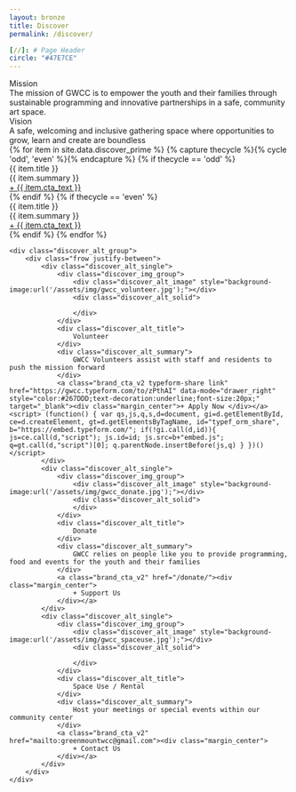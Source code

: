 ```yaml
---
layout: bronze
title: Discover
permalink: /discover/

[//]: # Page Header
circle: "#47E7CE"
---
```


<div class="mission_group color_overlay" style="background-image:url('/assets/img/penn_station_team.jpg')">
    <div class="discover_grid">
        <div class="mission_meta">
            <div class="frow justify-between">
                <div class="mission_single">
                    <div class="mission_title">
                        Mission
                    </div>
                    <div class="mission_summary">
                        The mission of GWCC is to empower the youth and their families through sustainable programming and innovative partnerships in a safe, community art space.
                    </div>
                </div>
                <div class="mission_single">
                    <div class="mission_title">
                        Vision
                    </div>
                    <div class="mission_summary">
                        A safe, welcoming and inclusive gathering space where opportunities to grow, learn and create are boundless
                    </div>
                </div>
            </div>
        </div>
    </div>

</div>

<!-- Discover Prime -->
<div class="discover_grid">
    <div class="discover_prime_group">
        {% for item in site.data.discover_prime %}
        {% capture thecycle %}{% cycle 'odd', 'even' %}{% endcapture %}
        {% if thecycle == 'odd' %}
        <div class="discover_prime_single">
            <div class="frow justify-between">
                <div class="discover_prime_image discover_overlay" style="background-image: url('{{ item.bg }}');"></div>
                <div class="discover_prime_meta">
                    <div class="frow centered-column vertical-align">
                        <div class="discover_prime_title">
                            {{ item.title }}
                        </div>
                        <div class="discover_prime_summary">
                            {{ item.summary }}
                        </div>
                        <a class="brand_cta_v2" href="{{ item.url }}">
                            <div>
                                + {{ item.cta_text }}
                            </div>
                        </a>
                    </div>
                </div>
            </div>
        </div>
        {% endif %}
        {% if thecycle == 'even' %}
        <div class="discover_prime_single">
            <div class="frow justify-between direction-reverse">
                <div class="discover_prime_image discover_overlay" style="background-image: url('{{ item.bg }}');"></div>
                <div class="discover_prime_meta">
                    <div class="frow centered-column vertical-align">
                        <div class="discover_prime_title">
                            {{ item.title }}
                        </div>
                        <div class="discover_prime_summary">
                            {{ item.summary }}
                        </div>
                        <a class="brand_cta_v2" href="{{ item.url }}">
                            <div>
                                + {{ item.cta_text }}
                            </div>
                        </a>
                    </div>
                </div>
            </div>
        </div>
        {% endif %}
        {% endfor %}
    </div>

    <div class="discover_alt_group">
        <div class="frow justify-between">
            <div class="discover_alt_single">
                <div class="discover_img_group">
                    <div class="discover_alt_image" style="background-image:url('/assets/img/gwcc_volunteer.jpg');"></div>
                    <div class="discover_alt_solid">

                    </div>
                </div>
                <div class="discover_alt_title">
                    Volunteer
                </div>
                <div class="discover_alt_summary">
                    GWCC Volunteers assist with staff and residents to push the mission forward
                </div>
                <a class="brand_cta_v2 typeform-share link" href="https://gwcc.typeform.com/to/zPthAI" data-mode="drawer_right" style="color:#267DDD;text-decoration:underline;font-size:20px;" target="_blank"><div class="margin_center">+ Apply Now </div></a> <script> (function() { var qs,js,q,s,d=document, gi=d.getElementById, ce=d.createElement, gt=d.getElementsByTagName, id="typef_orm_share", b="https://embed.typeform.com/"; if(!gi.call(d,id)){ js=ce.call(d,"script"); js.id=id; js.src=b+"embed.js"; q=gt.call(d,"script")[0]; q.parentNode.insertBefore(js,q) } })() </script>
            </div>
            <div class="discover_alt_single">
                <div class="discover_img_group">
                    <div class="discover_alt_image" style="background-image:url('/assets/img/gwcc_donate.jpg');"></div>
                    <div class="discover_alt_solid">
                    </div>
                </div>
                <div class="discover_alt_title">
                    Donate
                </div>
                <div class="discover_alt_summary">
                    GWCC relies on people like you to provide programming, food and events for the youth and their families
                </div>
                <a class="brand_cta_v2" href="/donate/"><div class="margin_center">
                    + Support Us
                </div></a>
            </div>
            <div class="discover_alt_single">
                <div class="discover_img_group">
                    <div class="discover_alt_image" style="background-image:url('/assets/img/gwcc_spaceuse.jpg');"></div>
                    <div class="discover_alt_solid">

                    </div>
                </div>
                <div class="discover_alt_title">
                    Space Use / Rental
                </div>
                <div class="discover_alt_summary">
                    Host your meetings or special events within our community center
                </div>
                <a class="brand_cta_v2" href="mailto:greenmountwcc@gmail.com"><div class="margin_center">
                    + Contact Us
                </div></a>
            </div>
        </div>
    </div>
</div>

